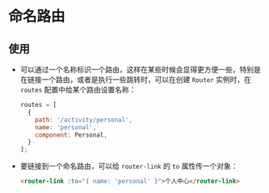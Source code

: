 # 命名路由

## 使用

+ 可以通过一个名称标识一个路由，这样在某些时候会显得更方便一些，特别是在链接一个路由，或者是执行一些跳转时，可以在创建 `Router` 实例时，在 `routes` 配置中给某个路由设置名称：

    ```js
    routes = [
      {
        path: '/activity/personal',
        name: 'personal',
        component: Personal,
      }
    ];
    ```

+ 要链接到一个命名路由，可以给 `router-link` 的 `to` 属性传一个对象：

    ```html
    <router-link :to="{ name: 'personal' }">个人中心</router-link>
    ```
